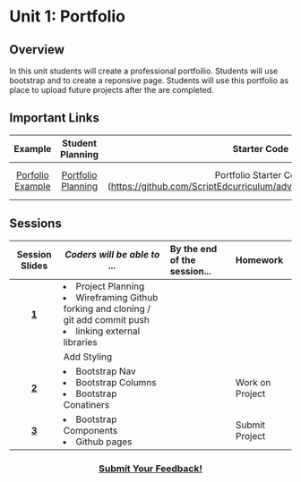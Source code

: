 # Unit 1: Portfolio


## Overview
In this unit students will create a professional portfoilio. Students will use bootstrap and to create a reponsive page. Students will use this portfolio as place to upload future projects after the are completed. 
## Important Links

| Example | Student Planning |  Starter Code | Solution Code  |  Extra Resources |
|:-------:|:-------:|:-------:|:-------:|:-------:|
|[Porfolio Example](https://scriptedcurriculum.github.io/advanced_portfolio_solution/)|[Portfolio Planning](https://drive.google.com/open?id=1W1ZubA5UIIdpQ08Bff4FJ0g1wtFD3mIXNRbxBNqoy3A) |Portfolio Starter Code (https://github.com/ScriptEdcurriculum/advanced_portfolio_startercode) |Portfolio Soulution Code (https://github.com/ScriptEdcurriculum/advanced_portfolio_solution) |Extra Resources ()|

## Sessions 
|Session Slides|*Coders will be able to ...*|By the end of the session...|Homework|
|:-------:|-------|:-------|:-------|
|[**1**](https://docs.google.com/presentation/d/1BFQ0SddrIQbAWv8v2pfnViP2D1fNlmFQxhTKV4Lc10E/edit#slide=id.g1e220fa94a_0_26)|<li> Project Planning</li>  <li>Wireframing  Github forking and cloning / git add commit push</li> <li>linking external libraries</li>
  | |Add Styling|
|[**2**](https://docs.google.com/presentation/d/1BFQ0SddrIQbAWv8v2pfnViP2D1fNlmFQxhTKV4Lc10E/edit#slide=id.g1f587f6424_5_5)| <li>Bootstrap Nav</li> <li> Bootstrap Columns</li> <li> Bootstrap Conatiners</li>  | |Work on Project|
|[**3**](https://docs.google.com/presentation/d/1BFQ0SddrIQbAWv8v2pfnViP2D1fNlmFQxhTKV4Lc10E/edit#slide=id.g1e220fa94a_0_4)|<li> Bootstrap Components</li> <li>Github pages</li>  | |Submit Project|

<h3 align="center"><a href="https://docs.google.com/forms/d/e/1FAIpQLSdmoYjRk6tqJHI5Y1ELjOZ7tiYj58dmoIBEeUaXK5ciIdljIg/viewform">Submit Your Feedback!</a></h3>
